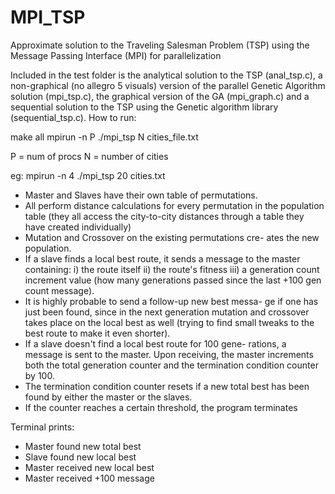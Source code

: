 # MPI_TSP
Approximate solution to the Traveling Salesman Problem (TSP) using the Message Passing Interface (MPI) for parallelization

Included in the test folder is the analytical solution to the TSP (anal_tsp.c), a non-graphical (no allegro 5 visuals)
version of the parallel Genetic Algorithm solution (mpi_tsp.c), the graphical version of the GA (mpi_graph.c) and a sequential
solution to the TSP using the Genetic algorithm library (sequential_tsp.c). How to run:

make all
mpirun -n P ./mpi_tsp N cities_file.txt

P = num of procs
N = number of cities

eg: 
mpirun -n 4 ./mpi_tsp 20 cities.txt

- Master and Slaves have their own table of permutations.
- All perform distance calculations for every permutation
in the population table (they all access the city-to-city
distances through a table they have created individually)
- Mutation and Crossover on the existing permutations cre-
ates the new population.
- If a slave finds a local best route, it sends a message
to the master containing:
i) the route itself
ii) the route's fitness
iii) a generation count increment value (how many generations
passed since the last +100 gen count message).
- It is highly probable to send a follow-up new best messa-
ge if one has just been found, since in the next generation
mutation and crossover takes place on the local best as
well (trying to find small tweaks to the best route to make
it even shorter).
- If a slave doesn't find a local best route for 100 gene-
rations, a message is sent to the master. Upon receiving,
the master increments both the total generation counter
and the termination condition counter by 100.
- The termination condition counter resets if a new total
best has been found by either the master or the slaves.
- If the counter reaches a certain threshold, the program
terminates

Terminal prints:
- Master found new total best
- Slave found new local best
- Master received new local best
- Master received +100 message
